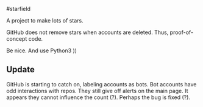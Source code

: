 #starfield

A project to make lots of stars.

GitHub does not remove stars when accounts are deleted. Thus, proof-of-concept code.

Be nice. And use Python3 ))


## Update

GitHub is starting to catch on, labeling accounts as bots. Bot accounts have odd interactions with repos. They still give off alerts on the main page. It appears they cannot influence the count (?). Perhaps the bug is fixed (?).
